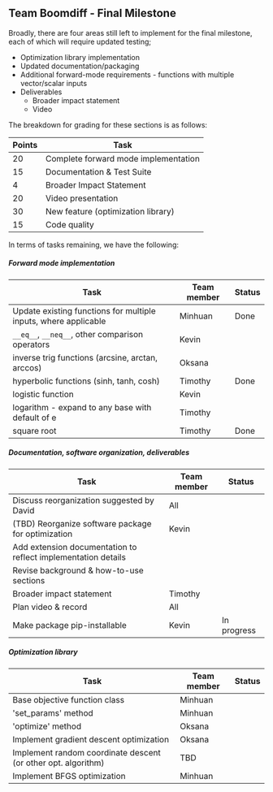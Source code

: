 ## Team Boomdiff - Final Milestone

Broadly, there are four areas still left to implement for the final milestone, each of which will require updated testing;

- Optimization library implementation
- Updated documentation/packaging
- Additional forward-mode requirements - functions with multiple vector/scalar inputs
- Deliverables
  - Broader impact statement
  - Video

The breakdown for grading for these sections is as follows:

| Points | Task                                 |
| ------ | ------------------------------------ |
| 20     | Complete forward mode implementation |
| 15     | Documentation & Test Suite           |
| 4      | Broader Impact Statement             |
| 20     | Video presentation                   |
| 30     | New feature (optimization library)   |
| 15     | Code quality                         |

In terms of tasks remaining, we have the following:

##### Forward mode implementation

| Task                                                         | Team member | Status |
| ------------------------------------------------------------ | ----------- | ------ |
| Update existing functions for multiple inputs, where applicable | Minhuan     | Done   |
| `__eq__`, `__neq__`, other comparison operators              | Kevin       |        |
| inverse trig functions (arcsine, arctan, arccos)             | Oksana      |        |
| hyperbolic functions (sinh, tanh, cosh)                      | Timothy     | Done   |
| logistic function                                            | Kevin       |        |
| logarithm - expand to any base with default of e             | Timothy     |        |
| square root                                                  | Timothy     | Done   |

##### Documentation, software organization, deliverables

| Task                                                         | Team member | Status      |
| ------------------------------------------------------------ | ----------- | ----------- |
| Discuss reorganization suggested by David                    | All         |             |
| (TBD) Reorganize software package for optimization           | Kevin       |             |
| Add extension documentation to reflect implementation details |             |             |
| Revise background & how-to-use sections                      |             |             |
| Broader impact statement                                     | Timothy     |             |
| Plan video & record                                          | All         |             |
| Make package pip-installable                                 | Kevin       | In progress |

##### Optimization library

| Task                                                         | Team member | Status |
| ------------------------------------------------------------ | ----------- | ------ |
| Base objective function class                                | Minhuan     |        |
| 'set_params' method                                          | Minhuan     |        |
| 'optimize' method                                            | Oksana      |        |
| Implement gradient descent optimization                      | Oksana      |        |
| Implement random coordinate descent (or other opt. algorithm) | TBD         |        |
| Implement BFGS optimization                                  | Minhuan     |        |

